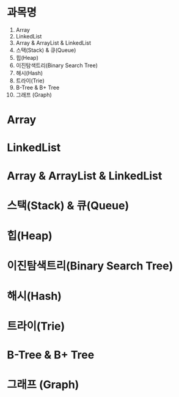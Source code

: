 # 과목명

1. Array
2. LinkedList
3. Array & ArrayList & LinkedList
4. 스택(Stack) & 큐(Queue)
5. 힙(Heap)
6. 이진탐색트리(Binary Search Tree)
7. 해시(Hash)
8. 트라이(Trie)
9. B-Tree & B+ Tree
10. 그래프 (Graph)

# Array

# LinkedList

# Array & ArrayList & LinkedList

# 스택(Stack) & 큐(Queue)

# 힙(Heap)

# 이진탐색트리(Binary Search Tree)

# 해시(Hash)

# 트라이(Trie)

# B-Tree & B+ Tree

# 그래프 (Graph)
